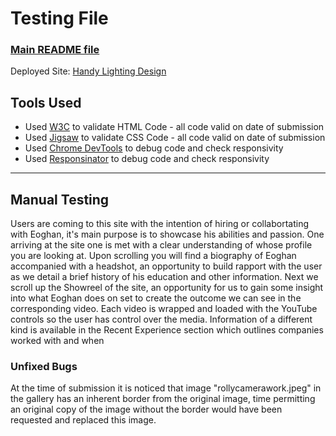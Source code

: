 <h1>Testing File</h1>
    <h3><a href="/workspace/HandyLighting-Design/README.md">Main README file</a></h3>
    <p>Deployed Site: <a href="https://katelyn234.github.io/HandyLighting-Design/">Handy Lighting Design</a></p>

<h2>Tools Used</h2>
    <ul>
        <li>Used <a href="https://validator.w3.org/">W3C</a> to validate HTML Code - all code valid on date of submission</li>
        <li>Used <a href="https://jigsaw.w3.org/css-validator/">Jigsaw</a> to validate CSS Code - all code valid on date of submission</li>
        <li>Used <a href="https://developer.chrome.com/docs/devtools/">Chrome DevTools</a> to debug code and check responsivity</li>
        <li>Used <a href="https://www.responsinator.com/?url=">Responsinator</a> to debug code and check responsivity</li>
    </ul>
<hr>
<h2>Manual Testing</h2>
    <p>Users are coming to this site with the intention of hiring or collabortating with Eoghan, it's main purpose is to showcase his abilities and passion. One arriving at the site one is met with a clear understanding of whose profile you are looking at. Upon scrolling you will find a biography of Eoghan accompanied with a headshot, an opportunity to build rapport with the user as we detail a brief history of his education and other information. Next we scroll up the Showreel of the site, an opportunity for us to gain some insight into what Eoghan does on set to create the outcome we can see in the corresponding video. Each video is wrapped and loaded with the YouTube controls so the user has control over the media. Information of a different kind is available in the Recent Experience section which outlines companies worked with and when</p>

<h3>Unfixed Bugs</h3>
    <p>At the time of submission it is noticed that image "rollycamerawork.jpeg" in the gallery has an inherent border from the original image, time permitting an original copy of the image without the border would have been requested and replaced this image.</p>
